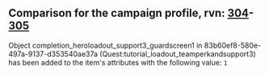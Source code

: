 ## Comparison for the campaign profile, rvn: [304](https://github.com/PRO100KatYT/FortniteProfileRevisions/tree/main/profiles/campaign/304%20campaign.json)-[305](https://github.com/PRO100KatYT/FortniteProfileRevisions/tree/main/profiles/campaign/305%20campaign.json)

Object completion_heroloadout_support3_guardscreen1 in 83b60ef8-580e-497a-9137-d353540ae37a (Quest:tutorial_loadout_teamperkandsupport3) has been added to the item's attributes with the following value: `1`
<br><br>
